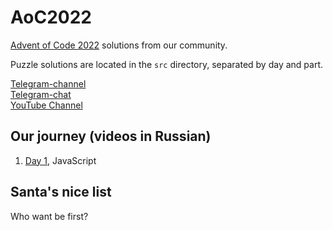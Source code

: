 # AoC2022

[Advent of Code 2022](https://adventofcode.com/2022) solutions from our community. 

Puzzle solutions are located in the `src` directory, separated by day and part.

[Telegram-channel](https://t.me/konturAoC2022)  
[Telegram-chat](https://t.me/konturAoC2022_chat)  
[YouTube Channel](https://www.youtube.com/c/KonturTech)  

## Our journey (videos in Russian)

1. [Day 1](https://youtu.be/LwofK-9jYm4), JavaScript

## Santa's nice list

Who want be first?
